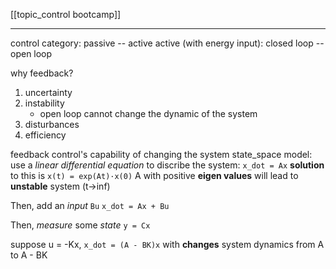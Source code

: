 [[topic_control bootcamp]]
****
control category:
passive -- active
active (with energy input):
	closed loop -- open loop

why feedback?
1. uncertainty
2. instability
	- open loop cannot change the dynamic of the system
3. disturbances
4. efficiency

feedback control's capability of changing the system
state_space model:
use a _linear differential equation_ to discribe the system:
`x_dot = Ax`
**solution** to this is `x(t) = exp(At)·x(0)`
A with positive **eigen values** will lead to **unstable** system (t->inf)

Then, add an _input_ `Bu`
`x_dot = Ax + Bu`

Then, _measure_ some _state_ `y = Cx`

suppose u = -Kx,
`x_dot = (A - BK)x` with **changes** system dynamics
from A to A - BK
